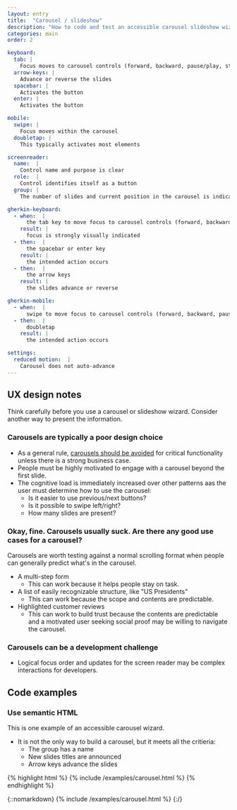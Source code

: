 ```yaml
---
layout: entry
title:  "Carousel / slideshow"
description: "How to code and test an accessible carousel slideshow wizard"
categories: main
order: 2

keyboard:
  tab: |
    Focus moves to carousel controls (forward, backward, pause/play, stop)
  arrow-keys: |
    Advance or reverse the slides
  spacebar: |
    Activates the button
  enter: |
    Activates the button

mobile:
  swipe: |
    Focus moves within the carousel
  doubletap: |
    This typically activates most elements

screenreader:
  name:  |
    Control name and purpose is clear
  role:  |
    Control identifies itself as a button
  group: |
    The number of slides and current position in the carousel is indicated

gherkin-keyboard: 
  - when:  |
      the tab key to move focus to carousel controls (forward, backward, pause/play, stop)
    result: |
      focus is strongly visually indicated
  - then:  |
      the spacebar or enter key
    result: |
      the intended action occurs
  - then:  |
      the arrow keys
    result: |
      the slides advance or reverse

gherkin-mobile:
  - when:  |
      swipe to move focus to carousel controls (forward, backward, pause/play, stop)
  - then:  |
      doubletap
    result: |
      the intended action occurs

settings:
  reduced motion:  |
    Carousel does not auto-advance
---
```


## UX design notes

Think carefully before you use a carousel or slideshow wizard. Consider another way to present the information.

### Carousels are typically a poor design choice

- As a general rule, [carousels should be avoided](https://shouldiuseacarousel.com/) for critical functionality unless there is a strong business case.
- People must be highly motivated to engage with a carousel beyond the first slide.
- The cognitive load is immediately increased over other patterns aas the user must determine how to use the carousel:
  - Is it easier to use previous/next buttons?
  - Is it possible to swipe left/right?
  - How many slides are present?

### Okay, fine. Carousels usually suck. Are there any good use cases for a carousel?

Carousels are worth testing against a normal scrolling format when people can generally predict what's in the carousel.

- A multi-step form
  - This can work because it helps people stay on task.
- A list of easily recognizable structure, like "US Presidents"
  - This can work because the scope and contents are predictable.
- Highlighted customer reviews
  - This can work to build trust because the contents are predictable and a motivated user seeking social proof may be willing to navigate the carousel.


### Carousels can be a development challenge

- Logical focus order and updates for the screen reader may be complex interactions for developers.

## Code examples

### Use semantic HTML

This is one example of an accessible carousel wizard.
- It is not the only way to build a carousel, but it meets all the critieria:
  - The group has a name
  - New slides titles are announced
  - Arrow keys advance the slides

{% highlight html %}
{% include /examples/carousel.html %}
{% endhighlight %}

{::nomarkdown}
{% include /examples/carousel.html %}
{:/}
